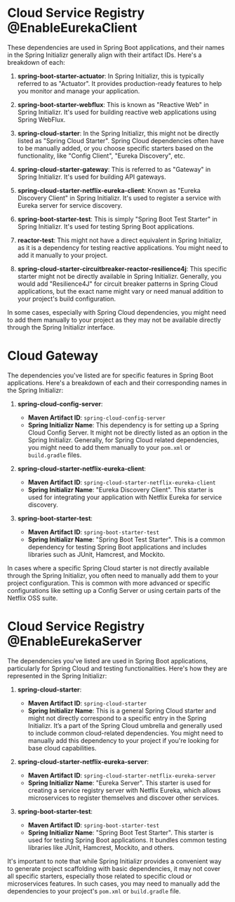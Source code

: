 # Cloud Service Registry @EnableEurekaClient
These dependencies are used in Spring Boot applications, and their names in the Spring Initializr generally align with their artifact IDs. Here's a breakdown of each:

1. **spring-boot-starter-actuator**: In Spring Initializr, this is typically referred to as "Actuator". It provides production-ready features to help you monitor and manage your application.

2. **spring-boot-starter-webflux**: This is known as "Reactive Web" in Spring Initializr. It's used for building reactive web applications using Spring WebFlux.

3. **spring-cloud-starter**: In the Spring Initializr, this might not be directly listed as "Spring Cloud Starter". Spring Cloud dependencies often have to be manually added, or you choose specific starters based on the functionality, like "Config Client", "Eureka Discovery", etc.

4. **spring-cloud-starter-gateway**: This is referred to as "Gateway" in Spring Initializr. It's used for building API gateways.

5. **spring-cloud-starter-netflix-eureka-client**: Known as "Eureka Discovery Client" in Spring Initializr. It's used to register a service with Eureka server for service discovery.

6. **spring-boot-starter-test**: This is simply "Spring Boot Test Starter" in Spring Initializr. It's used for testing Spring Boot applications.

7. **reactor-test**: This might not have a direct equivalent in Spring Initializr, as it is a dependency for testing reactive applications. You might need to add it manually to your project.

8. **spring-cloud-starter-circuitbreaker-reactor-resilience4j**: This specific starter might not be directly available in Spring Initializr. Generally, you would add "Resilience4J" for circuit breaker patterns in Spring Cloud applications, but the exact name might vary or need manual addition to your project's build configuration.

In some cases, especially with Spring Cloud dependencies, you might need to add them manually to your project as they may not be available directly through the Spring Initializr interface.

# Cloud Gateway 
The dependencies you've listed are for specific features in Spring Boot applications. Here's a breakdown of each and their corresponding names in the Spring Initializr:

1. **spring-cloud-config-server**:
    - **Maven Artifact ID**: `spring-cloud-config-server`
    - **Spring Initializr Name**: This dependency is for setting up a Spring Cloud Config Server. It might not be directly listed as an option in the Spring Initializr. Generally, for Spring Cloud related dependencies, you might need to add them manually to your `pom.xml` or `build.gradle` files.

2. **spring-cloud-starter-netflix-eureka-client**:
    - **Maven Artifact ID**: `spring-cloud-starter-netflix-eureka-client`
    - **Spring Initializr Name**: "Eureka Discovery Client". This starter is used for integrating your application with Netflix Eureka for service discovery.

3. **spring-boot-starter-test**:
    - **Maven Artifact ID**: `spring-boot-starter-test`
    - **Spring Initializr Name**: "Spring Boot Test Starter". This is a common dependency for testing Spring Boot applications and includes libraries such as JUnit, Hamcrest, and Mockito.

In cases where a specific Spring Cloud starter is not directly available through the Spring Initializr, you often need to manually add them to your project configuration. This is common with more advanced or specific configurations like setting up a Config Server or using certain parts of the Netflix OSS suite.

# Cloud Service Registry @EnableEurekaServer
The dependencies you've listed are used in Spring Boot applications, particularly for Spring Cloud and testing functionalities. Here's how they are represented in the Spring Initializr:

1. **spring-cloud-starter**:
    - **Maven Artifact ID**: `spring-cloud-starter`
    - **Spring Initializr Name**: This is a general Spring Cloud starter and might not directly correspond to a specific entry in the Spring Initializr. It’s a part of the Spring Cloud umbrella and generally used to include common cloud-related dependencies. You might need to manually add this dependency to your project if you're looking for base cloud capabilities.

2. **spring-cloud-starter-netflix-eureka-server**:
    - **Maven Artifact ID**: `spring-cloud-starter-netflix-eureka-server`
    - **Spring Initializr Name**: "Eureka Server". This starter is used for creating a service registry server with Netflix Eureka, which allows microservices to register themselves and discover other services.

3. **spring-boot-starter-test**:
    - **Maven Artifact ID**: `spring-boot-starter-test`
    - **Spring Initializr Name**: "Spring Boot Test Starter". This starter is used for testing Spring Boot applications. It bundles common testing libraries like JUnit, Hamcrest, Mockito, and others.

It's important to note that while Spring Initializr provides a convenient way to generate project scaffolding with basic dependencies, it may not cover all specific starters, especially those related to specific cloud or microservices features. In such cases, you may need to manually add the dependencies to your project's `pom.xml` or `build.gradle` file.

